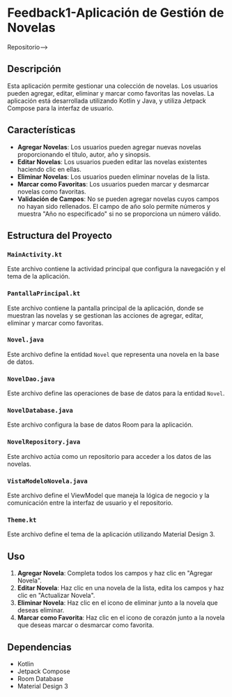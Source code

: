 # Feedback1-Aplicación de Gestión de Novelas

Repositorio-->

## Descripción

Esta aplicación permite gestionar una colección de novelas. Los usuarios pueden agregar, editar, eliminar y marcar como favoritas las novelas. La aplicación está desarrollada utilizando Kotlin y Java, y utiliza Jetpack Compose para la interfaz de usuario.

## Características

- **Agregar Novelas**: Los usuarios pueden agregar nuevas novelas proporcionando el título, autor, año y sinopsis.
- **Editar Novelas**: Los usuarios pueden editar las novelas existentes haciendo clic en ellas.
- **Eliminar Novelas**: Los usuarios pueden eliminar novelas de la lista.
- **Marcar como Favoritas**: Los usuarios pueden marcar y desmarcar novelas como favoritas.
- **Validación de Campos**: No se pueden agregar novelas cuyos campos no hayan sido rellenados. El campo de año solo permite números y muestra "Año no especificado" si no se proporciona un número válido.

## Estructura del Proyecto

### `MainActivity.kt`

Este archivo contiene la actividad principal que configura la navegación y el tema de la aplicación.

### `PantallaPrincipal.kt`

Este archivo contiene la pantalla principal de la aplicación, donde se muestran las novelas y se gestionan las acciones de agregar, editar, eliminar y marcar como favoritas.

### `Novel.java`

Este archivo define la entidad `Novel` que representa una novela en la base de datos.

### `NovelDao.java`

Este archivo define las operaciones de base de datos para la entidad `Novel`.

### `NovelDatabase.java`

Este archivo configura la base de datos Room para la aplicación.

### `NovelRepository.java`

Este archivo actúa como un repositorio para acceder a los datos de las novelas.

### `VistaModeloNovela.java`

Este archivo define el ViewModel que maneja la lógica de negocio y la comunicación entre la interfaz de usuario y el repositorio.

### `Theme.kt`

Este archivo define el tema de la aplicación utilizando Material Design 3.


## Uso

1. **Agregar Novela**: Completa todos los campos y haz clic en "Agregar Novela".
2. **Editar Novela**: Haz clic en una novela de la lista, edita los campos y haz clic en "Actualizar Novela".
3. **Eliminar Novela**: Haz clic en el icono de eliminar junto a la novela que deseas eliminar.
4. **Marcar como Favorita**: Haz clic en el icono de corazón junto a la novela que deseas marcar o desmarcar como favorita.

## Dependencias

- Kotlin
- Jetpack Compose
- Room Database
- Material Design 3
